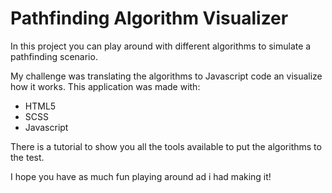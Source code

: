 # Pathfinding Algorithm Visualizer
In this project you can play around with different algorithms to simulate a pathfinding scenario.

My challenge was translating the algorithms to Javascript code an visualize how it works.
This application was made with: 
- HTML5
- SCSS
- Javascript


There is a tutorial to show you all the tools available to put the algorithms to the test.

I hope you have as much fun playing around ad i had making it!
